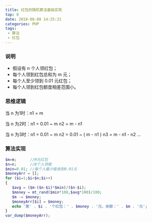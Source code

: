 ```yaml
---
title: 红包的随机算法基础实现
top: 0
date: 2018-08-08 14:25:21
categories: PHP
tags:
 - 算法
 - 红包
---
```

### 说明

* 假设有 n 个人领红包；
* 每个人领到红包总和为 m 元；
* 每个人至少领到 0.01 元红包；
* 每个人领到红包额度相差范围小。
<!--more-->

### 思维逻辑

当 n 为1时：n1 = m

当 n 为2时：n1 = 0.01 ~ m       n2 = m - n1

当 n 为3时：n1 = 0.01 ~ m       n2 = 0.01 ~ ( m - n1 )       n3 = m - n1 - n2
...

### 算法实现

```php
$m=m;      //M元红包
$n=n;      //N个人领取
$min=0.01; //每个人最少能收到0.01元
$moneyArr = [];
for ($i=1;$i<$n;$i++)
{
   $avg = ($m-($n-$i)*$min)/($n-$i);
   $money = mt_rand($min*100,$avg*100)/100;
   $m -= $money;
   $moneyArr[$i] = $money;
   echo '第' . $i . '个红包：' . $money . '元，余额：' . $m . '元';
}
var_dump($moneyArr);
```

